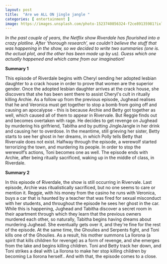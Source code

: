 ```yaml
---
layout: post
title:  "Are we ALL ON jingle jangle "
categories: [ entertainment ]
image: https://images.unsplash.com/photo-1523740856324-f2ce89135981?ixlib=rb-1.2.1&auto=format&fit=crop&w=798&q=80
---
```

*In the past couple of years, the Netflix show Riverdale has flourished into a crazy plotline. After ‘thorough research’, we couldn’t believe the stuff that was happening in the show, so we decided to write two summaries (one is. the actual plot, and the other has been made up by us). Guess which one actually happened and which came from our imagination!*

**Summary 1**

This episode of Riverdale begins with Cheryl sending her adopted lesbian daughter to a crack house in order to prove that women are the superior gender. Once the adopted lesbian daughter arrives at the crack house, she discovers that she has been sent there to assist Cheryl's cult in ritually killing Archie. As a follow up from the previous episode, Jughead realises that he and Veronica must get together to stop a bomb from going off and causing an apocalypse - this is because Archie and Betty got together as well, which caused all of them to appear in Rivervale. But Reggie finds out and becomes overtaken with rage. He decides to get revenge on Jughead by murdering his girlfriend, Tabitha and by putting JingleJangle in her drink and causing her to overdose. In the meantime, still grieving her sister, Betty starts to see her ghost in her dreams, in which Polly tells Betty that Rivervale does not exist. Halfway through the episode, a werewolf started terrorizing the town, and murdering its people. In order to stop the werewolf’s actions, Toni becomes one as well. The episode ends with Archie, after being ritually sacrificed, waking up in the middle of class, in Riverdale.

**Summary 2**

In this episode of Riverdale, the show is still occurring in Rivervale. Last episode, Archie was ritualistically sacrificed, but no one seems to care or mention it. Reggie, with his money from the casino he runs with Veronica, buys a car that is haunted by a teacher that was fired for sexual misconduct with her students, and throughout the episode he sees her ghost in the car. While this is happening, Jughead and Tabitha discover a secret room in their apartment through which they learn that the previous owners murdered each other, so naturally, Tabitha begins having dreams about murdering Jughead. She eventually gets over it, and they're fine for the rest of the episode. At the same time, the Ghoulies and Serpents fight, and Toni kills one of the Ghoulies. As a result, his mother summons La Ilorona (a spirit that kills children for revenge) as a form of revenge, and she emerges from the lake and begins killing children. Toni and Betty track her down, and Toni strikes a deal with La Ilorona to make her stop killing children by becoming La Ilorona herself.. And with that, the episode comes to a close.
